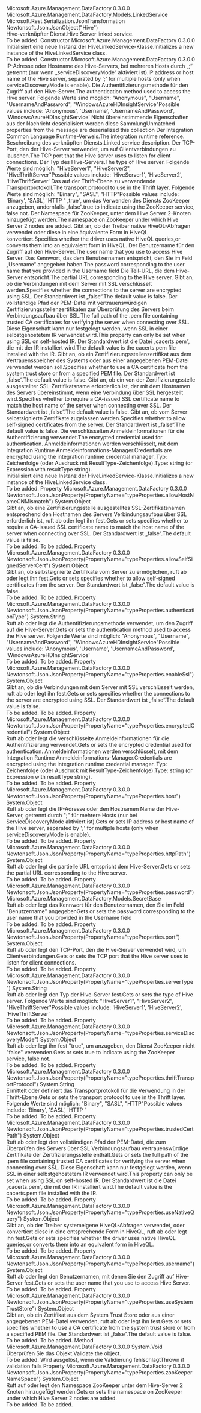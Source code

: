 <Type Name="HiveLinkedService" FullName="Microsoft.Azure.Management.DataFactory.Models.HiveLinkedService">
  <TypeSignature Language="C#" Value="public class HiveLinkedService : Microsoft.Azure.Management.DataFactory.Models.LinkedService" />
  <TypeSignature Language="ILAsm" Value=".class public auto ansi beforefieldinit HiveLinkedService extends Microsoft.Azure.Management.DataFactory.Models.LinkedService" />
  <TypeSignature Language="DocId" Value="T:Microsoft.Azure.Management.DataFactory.Models.HiveLinkedService" />
  <TypeSignature Language="VB.NET" Value="Public Class HiveLinkedService&#xA;Inherits LinkedService" />
  <TypeSignature Language="F#" Value="type HiveLinkedService = class&#xA;    inherit LinkedService" />
  <AssemblyInfo>
    <AssemblyName>Microsoft.Azure.Management.DataFactory</AssemblyName>
    <AssemblyVersion>0.3.0.0</AssemblyVersion>
  </AssemblyInfo>
  <Base>
    <BaseTypeName>Microsoft.Azure.Management.DataFactory.Models.LinkedService</BaseTypeName>
  </Base>
  <Interfaces />
  <Attributes>
    <Attribute>
      <AttributeName>Microsoft.Rest.Serialization.JsonTransformation</AttributeName>
    </Attribute>
    <Attribute>
      <AttributeName>Newtonsoft.Json.JsonObject("Hive")</AttributeName>
    </Attribute>
  </Attributes>
  <Docs>
    <summary>
            <span data-ttu-id="d3433-101">Hive-verknüpfter Dienst.</span><span class="sxs-lookup"><span data-stu-id="d3433-101">Hive Server linked service.</span></span>
            </summary>
    <remarks>To be added.</remarks>
  </Docs>
  <Members>
    <Member MemberName=".ctor">
      <MemberSignature Language="C#" Value="public HiveLinkedService ();" />
      <MemberSignature Language="ILAsm" Value=".method public hidebysig specialname rtspecialname instance void .ctor() cil managed" />
      <MemberSignature Language="DocId" Value="M:Microsoft.Azure.Management.DataFactory.Models.HiveLinkedService.#ctor" />
      <MemberSignature Language="VB.NET" Value="Public Sub New ()" />
      <MemberType>Constructor</MemberType>
      <AssemblyInfo>
        <AssemblyName>Microsoft.Azure.Management.DataFactory</AssemblyName>
        <AssemblyVersion>0.3.0.0</AssemblyVersion>
      </AssemblyInfo>
      <Parameters />
      <Docs>
        <summary>
            <span data-ttu-id="d3433-102">Initialisiert eine neue Instanz der HiveLinkedService-Klasse.</span><span class="sxs-lookup"><span data-stu-id="d3433-102">Initializes a new instance of the HiveLinkedService class.</span></span>
            </summary>
        <remarks>To be added.</remarks>
      </Docs>
    </Member>
    <Member MemberName=".ctor">
      <MemberSignature Language="C#" Value="public HiveLinkedService (object host, string authenticationType, System.Collections.Generic.IDictionary&lt;string,object&gt; additionalProperties = null, Microsoft.Azure.Management.DataFactory.Models.IntegrationRuntimeReference connectVia = null, string description = null, object port = null, string serverType = null, string thriftTransportProtocol = null, object serviceDiscoveryMode = null, object zooKeeperNameSpace = null, object useNativeQuery = null, object username = null, Microsoft.Azure.Management.DataFactory.Models.SecretBase password = null, object httpPath = null, object enableSsl = null, object trustedCertPath = null, object useSystemTrustStore = null, object allowHostNameCNMismatch = null, object allowSelfSignedServerCert = null, object encryptedCredential = null);" />
      <MemberSignature Language="ILAsm" Value=".method public hidebysig specialname rtspecialname instance void .ctor(object host, string authenticationType, class System.Collections.Generic.IDictionary`2&lt;string, object&gt; additionalProperties, class Microsoft.Azure.Management.DataFactory.Models.IntegrationRuntimeReference connectVia, string description, object port, string serverType, string thriftTransportProtocol, object serviceDiscoveryMode, object zooKeeperNameSpace, object useNativeQuery, object username, class Microsoft.Azure.Management.DataFactory.Models.SecretBase password, object httpPath, object enableSsl, object trustedCertPath, object useSystemTrustStore, object allowHostNameCNMismatch, object allowSelfSignedServerCert, object encryptedCredential) cil managed" />
      <MemberSignature Language="DocId" Value="M:Microsoft.Azure.Management.DataFactory.Models.HiveLinkedService.#ctor(System.Object,System.String,System.Collections.Generic.IDictionary{System.String,System.Object},Microsoft.Azure.Management.DataFactory.Models.IntegrationRuntimeReference,System.String,System.Object,System.String,System.String,System.Object,System.Object,System.Object,System.Object,Microsoft.Azure.Management.DataFactory.Models.SecretBase,System.Object,System.Object,System.Object,System.Object,System.Object,System.Object,System.Object)" />
      <MemberSignature Language="VB.NET" Value="Public Sub New (host As Object, authenticationType As String, Optional additionalProperties As IDictionary(Of String, Object) = null, Optional connectVia As IntegrationRuntimeReference = null, Optional description As String = null, Optional port As Object = null, Optional serverType As String = null, Optional thriftTransportProtocol As String = null, Optional serviceDiscoveryMode As Object = null, Optional zooKeeperNameSpace As Object = null, Optional useNativeQuery As Object = null, Optional username As Object = null, Optional password As SecretBase = null, Optional httpPath As Object = null, Optional enableSsl As Object = null, Optional trustedCertPath As Object = null, Optional useSystemTrustStore As Object = null, Optional allowHostNameCNMismatch As Object = null, Optional allowSelfSignedServerCert As Object = null, Optional encryptedCredential As Object = null)" />
      <MemberSignature Language="F#" Value="new Microsoft.Azure.Management.DataFactory.Models.HiveLinkedService : obj * string * System.Collections.Generic.IDictionary&lt;string, obj&gt; * Microsoft.Azure.Management.DataFactory.Models.IntegrationRuntimeReference * string * obj * string * string * obj * obj * obj * obj * Microsoft.Azure.Management.DataFactory.Models.SecretBase * obj * obj * obj * obj * obj * obj * obj -&gt; Microsoft.Azure.Management.DataFactory.Models.HiveLinkedService" Usage="new Microsoft.Azure.Management.DataFactory.Models.HiveLinkedService (host, authenticationType, additionalProperties, connectVia, description, port, serverType, thriftTransportProtocol, serviceDiscoveryMode, zooKeeperNameSpace, useNativeQuery, username, password, httpPath, enableSsl, trustedCertPath, useSystemTrustStore, allowHostNameCNMismatch, allowSelfSignedServerCert, encryptedCredential)" />
      <MemberType>Constructor</MemberType>
      <AssemblyInfo>
        <AssemblyName>Microsoft.Azure.Management.DataFactory</AssemblyName>
        <AssemblyVersion>0.3.0.0</AssemblyVersion>
      </AssemblyInfo>
      <Parameters>
        <Parameter Name="host" Type="System.Object" />
        <Parameter Name="authenticationType" Type="System.String" />
        <Parameter Name="additionalProperties" Type="System.Collections.Generic.IDictionary&lt;System.String,System.Object&gt;" />
        <Parameter Name="connectVia" Type="Microsoft.Azure.Management.DataFactory.Models.IntegrationRuntimeReference" />
        <Parameter Name="description" Type="System.String" />
        <Parameter Name="port" Type="System.Object" />
        <Parameter Name="serverType" Type="System.String" />
        <Parameter Name="thriftTransportProtocol" Type="System.String" />
        <Parameter Name="serviceDiscoveryMode" Type="System.Object" />
        <Parameter Name="zooKeeperNameSpace" Type="System.Object" />
        <Parameter Name="useNativeQuery" Type="System.Object" />
        <Parameter Name="username" Type="System.Object" />
        <Parameter Name="password" Type="Microsoft.Azure.Management.DataFactory.Models.SecretBase" />
        <Parameter Name="httpPath" Type="System.Object" />
        <Parameter Name="enableSsl" Type="System.Object" />
        <Parameter Name="trustedCertPath" Type="System.Object" />
        <Parameter Name="useSystemTrustStore" Type="System.Object" />
        <Parameter Name="allowHostNameCNMismatch" Type="System.Object" />
        <Parameter Name="allowSelfSignedServerCert" Type="System.Object" />
        <Parameter Name="encryptedCredential" Type="System.Object" />
      </Parameters>
      <Docs>
        <param name="host"><span data-ttu-id="d3433-103">IP-Adresse oder Hostname des Hive-Servers, bei mehreren Hosts durch „;“ getrennt (nur wenn „serviceDiscoveryMode“ aktiviert ist).</span><span class="sxs-lookup"><span data-stu-id="d3433-103">IP address or host name of the Hive server, separated by ';' for multiple hosts (only when serviceDiscoveryMode is enable).</span></span></param>
        <param name="authenticationType"><span data-ttu-id="d3433-104">Die Authentifizierungsmethode für den Zugriff auf den Hive-Server.</span><span class="sxs-lookup"><span data-stu-id="d3433-104">The authentication method used to access the Hive server.</span></span> <span data-ttu-id="d3433-105">Folgende Werte sind möglich: "Anonymous", "Username", "UsernameAndPassword", "WindowsAzureHDInsightService"</span><span class="sxs-lookup"><span data-stu-id="d3433-105">Possible values include: 'Anonymous', 'Username', 'UsernameAndPassword', 'WindowsAzureHDInsightService'</span></span></param>
        <param name="additionalProperties"><span data-ttu-id="d3433-106">Nicht übereinstimmende Eigenschaften aus der Nachricht deserialisiert werden diese Sammlung</span><span class="sxs-lookup"><span data-stu-id="d3433-106">Unmatched properties from the message are deserialized this collection</span></span></param>
        <param name="connectVia"><span data-ttu-id="d3433-107">Der Integration Common Language Runtime-Verweis.</span><span class="sxs-lookup"><span data-stu-id="d3433-107">The integration runtime reference.</span></span></param>
        <param name="description"><span data-ttu-id="d3433-108">Beschreibung des verknüpften Diensts.</span><span class="sxs-lookup"><span data-stu-id="d3433-108">Linked service description.</span></span></param>
        <param name="port"><span data-ttu-id="d3433-109">Der TCP-Port, den der Hive-Server verwendet, um auf Clientverbindungen zu lauschen.</span><span class="sxs-lookup"><span data-stu-id="d3433-109">The TCP port that the Hive server uses to listen for client connections.</span></span></param>
        <param name="serverType"><span data-ttu-id="d3433-110">Der Typ des Hive-Servers.</span><span class="sxs-lookup"><span data-stu-id="d3433-110">The type of Hive server.</span></span> <span data-ttu-id="d3433-111">Folgende Werte sind möglich: "HiveServer1", "HiveServer2", "HiveThriftServer"</span><span class="sxs-lookup"><span data-stu-id="d3433-111">Possible values include: 'HiveServer1', 'HiveServer2', 'HiveThriftServer'</span></span></param>
        <param name="thriftTransportProtocol"><span data-ttu-id="d3433-112">Das auf der Thrift-Ebene zu verwendende Transportprotokoll.</span><span class="sxs-lookup"><span data-stu-id="d3433-112">The transport protocol to use in the Thrift layer.</span></span> <span data-ttu-id="d3433-113">Folgende Werte sind möglich: "Binary", "SASL", "HTTP"</span><span class="sxs-lookup"><span data-stu-id="d3433-113">Possible values include: 'Binary', 'SASL', 'HTTP '</span></span></param>
        <param name="serviceDiscoveryMode"><span data-ttu-id="d3433-114">„true“, um das Verwenden des Diensts ZooKeeper anzugeben, andernfalls „false“.</span><span class="sxs-lookup"><span data-stu-id="d3433-114">true to indicate using the ZooKeeper service, false not.</span></span></param>
        <param name="zooKeeperNameSpace"><span data-ttu-id="d3433-115">Der Namespace für ZooKeeper, unter dem Hive Server 2-Knoten hinzugefügt werden.</span><span class="sxs-lookup"><span data-stu-id="d3433-115">The namespace on ZooKeeper under which Hive Server 2 nodes are added.</span></span></param>
        <param name="useNativeQuery"><span data-ttu-id="d3433-116">Gibt an, ob der Treiber native HiveQL-Abfragen verwendet oder diese in eine äquivalente Form in HiveQL konvertiert.</span><span class="sxs-lookup"><span data-stu-id="d3433-116">Specifies whether the driver uses native HiveQL queries,or converts them into an equivalent form in HiveQL.</span></span></param>
        <param name="username"><span data-ttu-id="d3433-117">Der Benutzername für den Zugriff auf den Hive-Server.</span><span class="sxs-lookup"><span data-stu-id="d3433-117">The user name that you use to access Hive Server.</span></span></param>
        <param name="password"><span data-ttu-id="d3433-118">Das Kennwort, das dem Benutzernamen entspricht, den Sie im Feld „Username“ angegeben haben.</span><span class="sxs-lookup"><span data-stu-id="d3433-118">The password corresponding to the user name that you provided in the Username field</span></span></param>
        <param name="httpPath"><span data-ttu-id="d3433-119">Die Teil-URL, die dem Hive-Server entspricht.</span><span class="sxs-lookup"><span data-stu-id="d3433-119">The partial URL corresponding to the Hive server.</span></span></param>
        <param name="enableSsl"><span data-ttu-id="d3433-120">Gibt an, ob die Verbindungen mit dem Server mit SSL verschlüsselt werden.</span><span class="sxs-lookup"><span data-stu-id="d3433-120">Specifies whether the connections to the server are encrypted using SSL.</span></span> <span data-ttu-id="d3433-121">Der Standardwert ist „false“.</span><span class="sxs-lookup"><span data-stu-id="d3433-121">The default value is false.</span></span></param>
        <param name="trustedCertPath"><span data-ttu-id="d3433-122">Der vollständige Pfad der PEM-Datei mit vertrauenswürdigen Zertifizierungsstellenzertifikaten zur Überprüfung des Servers beim Verbindungsaufbau über SSL.</span><span class="sxs-lookup"><span data-stu-id="d3433-122">The full path of the .pem file containing trusted CA certificates for verifying the server when connecting over SSL.</span></span> <span data-ttu-id="d3433-123">Diese Eigenschaft kann nur festgelegt werden, wenn SSL in einer selbstgehostetem IR verwendet wird.</span><span class="sxs-lookup"><span data-stu-id="d3433-123">This property can only be set when using SSL on self-hosted IR.</span></span> <span data-ttu-id="d3433-124">Der Standardwert ist die Datei „cacerts.pem“, die mit der IR installiert wird.</span><span class="sxs-lookup"><span data-stu-id="d3433-124">The default value is the cacerts.pem file installed with the IR.</span></span></param>
        <param name="useSystemTrustStore"><span data-ttu-id="d3433-125">Gibt an, ob ein Zertifizierungsstellenzertifikat aus dem Vertrauensspeicher des Systems oder aus einer angegebenen PEM-Datei verwendet werden soll.</span><span class="sxs-lookup"><span data-stu-id="d3433-125">Specifies whether to use a CA certificate from the system trust store or from a specified PEM file.</span></span> <span data-ttu-id="d3433-126">Der Standardwert ist „false“.</span><span class="sxs-lookup"><span data-stu-id="d3433-126">The default value is false.</span></span></param>
        <param name="allowHostNameCNMismatch"><span data-ttu-id="d3433-127">Gibt an, ob ein von der Zertifizierungsstelle ausgestellter SSL-Zertifikatsname erforderlich ist, der mit dem Hostnamen des Servers übereinstimmt, wenn eine Verbindung über SSL hergestellt wird.</span><span class="sxs-lookup"><span data-stu-id="d3433-127">Specifies whether to require a CA-issued SSL certificate name to match the host name of the server when connecting over SSL.</span></span> <span data-ttu-id="d3433-128">Der Standardwert ist „false“.</span><span class="sxs-lookup"><span data-stu-id="d3433-128">The default value is false.</span></span></param>
        <param name="allowSelfSignedServerCert"><span data-ttu-id="d3433-129">Gibt an, ob vom Server selbstsignierte Zertifikate zugelassen werden.</span><span class="sxs-lookup"><span data-stu-id="d3433-129">Specifies whether to allow self-signed certificates from the server.</span></span> <span data-ttu-id="d3433-130">Der Standardwert ist „false“.</span><span class="sxs-lookup"><span data-stu-id="d3433-130">The default value is false.</span></span></param>
        <param name="encryptedCredential"><span data-ttu-id="d3433-131">Die verschlüsselten Anmeldeinformationen für die Authentifizierung verwendet.</span><span class="sxs-lookup"><span data-stu-id="d3433-131">The encrypted credential used for authentication.</span></span> <span data-ttu-id="d3433-132">Anmeldeinformationen werden verschlüsselt, mit dem Integration Runtime Anmeldeinformations-Manager.</span><span class="sxs-lookup"><span data-stu-id="d3433-132">Credentials are encrypted using the integration runtime credential manager.</span></span> <span data-ttu-id="d3433-133">Typ: Zeichenfolge (oder Ausdruck mit ResultType-Zeichenfolge).</span><span class="sxs-lookup"><span data-stu-id="d3433-133">Type: string (or Expression with resultType string).</span></span></param>
        <summary>
            <span data-ttu-id="d3433-134">Initialisiert eine neue Instanz der HiveLinkedService-Klasse.</span><span class="sxs-lookup"><span data-stu-id="d3433-134">Initializes a new instance of the HiveLinkedService class.</span></span>
            </summary>
        <remarks>To be added.</remarks>
      </Docs>
    </Member>
    <Member MemberName="AllowHostNameCNMismatch">
      <MemberSignature Language="C#" Value="public object AllowHostNameCNMismatch { get; set; }" />
      <MemberSignature Language="ILAsm" Value=".property instance object AllowHostNameCNMismatch" />
      <MemberSignature Language="DocId" Value="P:Microsoft.Azure.Management.DataFactory.Models.HiveLinkedService.AllowHostNameCNMismatch" />
      <MemberSignature Language="VB.NET" Value="Public Property AllowHostNameCNMismatch As Object" />
      <MemberSignature Language="F#" Value="member this.AllowHostNameCNMismatch : obj with get, set" Usage="Microsoft.Azure.Management.DataFactory.Models.HiveLinkedService.AllowHostNameCNMismatch" />
      <MemberType>Property</MemberType>
      <AssemblyInfo>
        <AssemblyName>Microsoft.Azure.Management.DataFactory</AssemblyName>
        <AssemblyVersion>0.3.0.0</AssemblyVersion>
      </AssemblyInfo>
      <Attributes>
        <Attribute>
          <AttributeName>Newtonsoft.Json.JsonProperty(PropertyName="typeProperties.allowHostNameCNMismatch")</AttributeName>
        </Attribute>
      </Attributes>
      <ReturnValue>
        <ReturnType>System.Object</ReturnType>
      </ReturnValue>
      <Docs>
        <summary>
            <span data-ttu-id="d3433-135">Gibt an, ob eine Zertifizierungsstelle ausgestelltes SSL-Zertifikatsnamen entsprechend den Hostnamen des Servers Verbindungsaufbau über SSL erforderlich ist, ruft ab oder legt ihn fest.</span><span class="sxs-lookup"><span data-stu-id="d3433-135">Gets or sets specifies whether to require a CA-issued SSL certificate name to match the host name of the server when connecting over SSL.</span></span> <span data-ttu-id="d3433-136">Der Standardwert ist „false“.</span><span class="sxs-lookup"><span data-stu-id="d3433-136">The default value is false.</span></span>
            </summary>
        <value>To be added.</value>
        <remarks>To be added.</remarks>
      </Docs>
    </Member>
    <Member MemberName="AllowSelfSignedServerCert">
      <MemberSignature Language="C#" Value="public object AllowSelfSignedServerCert { get; set; }" />
      <MemberSignature Language="ILAsm" Value=".property instance object AllowSelfSignedServerCert" />
      <MemberSignature Language="DocId" Value="P:Microsoft.Azure.Management.DataFactory.Models.HiveLinkedService.AllowSelfSignedServerCert" />
      <MemberSignature Language="VB.NET" Value="Public Property AllowSelfSignedServerCert As Object" />
      <MemberSignature Language="F#" Value="member this.AllowSelfSignedServerCert : obj with get, set" Usage="Microsoft.Azure.Management.DataFactory.Models.HiveLinkedService.AllowSelfSignedServerCert" />
      <MemberType>Property</MemberType>
      <AssemblyInfo>
        <AssemblyName>Microsoft.Azure.Management.DataFactory</AssemblyName>
        <AssemblyVersion>0.3.0.0</AssemblyVersion>
      </AssemblyInfo>
      <Attributes>
        <Attribute>
          <AttributeName>Newtonsoft.Json.JsonProperty(PropertyName="typeProperties.allowSelfSignedServerCert")</AttributeName>
        </Attribute>
      </Attributes>
      <ReturnValue>
        <ReturnType>System.Object</ReturnType>
      </ReturnValue>
      <Docs>
        <summary>
            <span data-ttu-id="d3433-137">Gibt an, ob selbstsignierte Zertifikate vom Server zu ermöglichen, ruft ab oder legt ihn fest.</span><span class="sxs-lookup"><span data-stu-id="d3433-137">Gets or sets specifies whether to allow self-signed certificates from the server.</span></span> <span data-ttu-id="d3433-138">Der Standardwert ist „false“.</span><span class="sxs-lookup"><span data-stu-id="d3433-138">The default value is false.</span></span>
            </summary>
        <value>To be added.</value>
        <remarks>To be added.</remarks>
      </Docs>
    </Member>
    <Member MemberName="AuthenticationType">
      <MemberSignature Language="C#" Value="public string AuthenticationType { get; set; }" />
      <MemberSignature Language="ILAsm" Value=".property instance string AuthenticationType" />
      <MemberSignature Language="DocId" Value="P:Microsoft.Azure.Management.DataFactory.Models.HiveLinkedService.AuthenticationType" />
      <MemberSignature Language="VB.NET" Value="Public Property AuthenticationType As String" />
      <MemberSignature Language="F#" Value="member this.AuthenticationType : string with get, set" Usage="Microsoft.Azure.Management.DataFactory.Models.HiveLinkedService.AuthenticationType" />
      <MemberType>Property</MemberType>
      <AssemblyInfo>
        <AssemblyName>Microsoft.Azure.Management.DataFactory</AssemblyName>
        <AssemblyVersion>0.3.0.0</AssemblyVersion>
      </AssemblyInfo>
      <Attributes>
        <Attribute>
          <AttributeName>Newtonsoft.Json.JsonProperty(PropertyName="typeProperties.authenticationType")</AttributeName>
        </Attribute>
      </Attributes>
      <ReturnValue>
        <ReturnType>System.String</ReturnType>
      </ReturnValue>
      <Docs>
        <summary>
            <span data-ttu-id="d3433-139">Ruft ab oder legt die Authentifizierungsmethode verwendet, um den Zugriff auf die Hive-Server.</span><span class="sxs-lookup"><span data-stu-id="d3433-139">Gets or sets the authentication method used to access the Hive server.</span></span> <span data-ttu-id="d3433-140">Folgende Werte sind möglich: "Anonymous", "Username", "UsernameAndPassword", "WindowsAzureHDInsightService"</span><span class="sxs-lookup"><span data-stu-id="d3433-140">Possible values include: 'Anonymous', 'Username', 'UsernameAndPassword', 'WindowsAzureHDInsightService'</span></span>
            </summary>
        <value>To be added.</value>
        <remarks>To be added.</remarks>
      </Docs>
    </Member>
    <Member MemberName="EnableSsl">
      <MemberSignature Language="C#" Value="public object EnableSsl { get; set; }" />
      <MemberSignature Language="ILAsm" Value=".property instance object EnableSsl" />
      <MemberSignature Language="DocId" Value="P:Microsoft.Azure.Management.DataFactory.Models.HiveLinkedService.EnableSsl" />
      <MemberSignature Language="VB.NET" Value="Public Property EnableSsl As Object" />
      <MemberSignature Language="F#" Value="member this.EnableSsl : obj with get, set" Usage="Microsoft.Azure.Management.DataFactory.Models.HiveLinkedService.EnableSsl" />
      <MemberType>Property</MemberType>
      <AssemblyInfo>
        <AssemblyName>Microsoft.Azure.Management.DataFactory</AssemblyName>
        <AssemblyVersion>0.3.0.0</AssemblyVersion>
      </AssemblyInfo>
      <Attributes>
        <Attribute>
          <AttributeName>Newtonsoft.Json.JsonProperty(PropertyName="typeProperties.enableSsl")</AttributeName>
        </Attribute>
      </Attributes>
      <ReturnValue>
        <ReturnType>System.Object</ReturnType>
      </ReturnValue>
      <Docs>
        <summary>
            <span data-ttu-id="d3433-141">Gibt an, ob die Verbindungen mit dem Server mit SSL verschlüsselt werden, ruft ab oder legt ihn fest.</span><span class="sxs-lookup"><span data-stu-id="d3433-141">Gets or sets specifies whether the connections to the server are encrypted using SSL.</span></span> <span data-ttu-id="d3433-142">Der Standardwert ist „false“.</span><span class="sxs-lookup"><span data-stu-id="d3433-142">The default value is false.</span></span>
            </summary>
        <value>To be added.</value>
        <remarks>To be added.</remarks>
      </Docs>
    </Member>
    <Member MemberName="EncryptedCredential">
      <MemberSignature Language="C#" Value="public object EncryptedCredential { get; set; }" />
      <MemberSignature Language="ILAsm" Value=".property instance object EncryptedCredential" />
      <MemberSignature Language="DocId" Value="P:Microsoft.Azure.Management.DataFactory.Models.HiveLinkedService.EncryptedCredential" />
      <MemberSignature Language="VB.NET" Value="Public Property EncryptedCredential As Object" />
      <MemberSignature Language="F#" Value="member this.EncryptedCredential : obj with get, set" Usage="Microsoft.Azure.Management.DataFactory.Models.HiveLinkedService.EncryptedCredential" />
      <MemberType>Property</MemberType>
      <AssemblyInfo>
        <AssemblyName>Microsoft.Azure.Management.DataFactory</AssemblyName>
        <AssemblyVersion>0.3.0.0</AssemblyVersion>
      </AssemblyInfo>
      <Attributes>
        <Attribute>
          <AttributeName>Newtonsoft.Json.JsonProperty(PropertyName="typeProperties.encryptedCredential")</AttributeName>
        </Attribute>
      </Attributes>
      <ReturnValue>
        <ReturnType>System.Object</ReturnType>
      </ReturnValue>
      <Docs>
        <summary>
            <span data-ttu-id="d3433-143">Ruft ab oder legt die verschlüsselte Anmeldeinformationen für die Authentifizierung verwendet.</span><span class="sxs-lookup"><span data-stu-id="d3433-143">Gets or sets the encrypted credential used for authentication.</span></span>
            <span data-ttu-id="d3433-144">Anmeldeinformationen werden verschlüsselt, mit dem Integration Runtime Anmeldeinformations-Manager.</span><span class="sxs-lookup"><span data-stu-id="d3433-144">Credentials are encrypted using the integration runtime credential manager.</span></span> <span data-ttu-id="d3433-145">Typ: Zeichenfolge (oder Ausdruck mit ResultType-Zeichenfolge).</span><span class="sxs-lookup"><span data-stu-id="d3433-145">Type: string (or Expression with resultType string).</span></span>
            </summary>
        <value>To be added.</value>
        <remarks>To be added.</remarks>
      </Docs>
    </Member>
    <Member MemberName="Host">
      <MemberSignature Language="C#" Value="public object Host { get; set; }" />
      <MemberSignature Language="ILAsm" Value=".property instance object Host" />
      <MemberSignature Language="DocId" Value="P:Microsoft.Azure.Management.DataFactory.Models.HiveLinkedService.Host" />
      <MemberSignature Language="VB.NET" Value="Public Property Host As Object" />
      <MemberSignature Language="F#" Value="member this.Host : obj with get, set" Usage="Microsoft.Azure.Management.DataFactory.Models.HiveLinkedService.Host" />
      <MemberType>Property</MemberType>
      <AssemblyInfo>
        <AssemblyName>Microsoft.Azure.Management.DataFactory</AssemblyName>
        <AssemblyVersion>0.3.0.0</AssemblyVersion>
      </AssemblyInfo>
      <Attributes>
        <Attribute>
          <AttributeName>Newtonsoft.Json.JsonProperty(PropertyName="typeProperties.host")</AttributeName>
        </Attribute>
      </Attributes>
      <ReturnValue>
        <ReturnType>System.Object</ReturnType>
      </ReturnValue>
      <Docs>
        <summary>
            <span data-ttu-id="d3433-146">Ruft ab oder legt die IP-Adresse oder den Hostnamen Name der Hive-Server, getrennt durch ";" für mehrere Hosts (nur bei ServiceDiscoveryMode aktiviert ist).</span><span class="sxs-lookup"><span data-stu-id="d3433-146">Gets or sets IP address or host name of the Hive server, separated by ';' for multiple hosts (only when serviceDiscoveryMode is enable).</span></span>
            </summary>
        <value>To be added.</value>
        <remarks>To be added.</remarks>
      </Docs>
    </Member>
    <Member MemberName="HttpPath">
      <MemberSignature Language="C#" Value="public object HttpPath { get; set; }" />
      <MemberSignature Language="ILAsm" Value=".property instance object HttpPath" />
      <MemberSignature Language="DocId" Value="P:Microsoft.Azure.Management.DataFactory.Models.HiveLinkedService.HttpPath" />
      <MemberSignature Language="VB.NET" Value="Public Property HttpPath As Object" />
      <MemberSignature Language="F#" Value="member this.HttpPath : obj with get, set" Usage="Microsoft.Azure.Management.DataFactory.Models.HiveLinkedService.HttpPath" />
      <MemberType>Property</MemberType>
      <AssemblyInfo>
        <AssemblyName>Microsoft.Azure.Management.DataFactory</AssemblyName>
        <AssemblyVersion>0.3.0.0</AssemblyVersion>
      </AssemblyInfo>
      <Attributes>
        <Attribute>
          <AttributeName>Newtonsoft.Json.JsonProperty(PropertyName="typeProperties.httpPath")</AttributeName>
        </Attribute>
      </Attributes>
      <ReturnValue>
        <ReturnType>System.Object</ReturnType>
      </ReturnValue>
      <Docs>
        <summary>
            <span data-ttu-id="d3433-147">Ruft ab oder legt die partielle URL entspricht dem Hive-Server.</span><span class="sxs-lookup"><span data-stu-id="d3433-147">Gets or sets the partial URL corresponding to the Hive server.</span></span>
            </summary>
        <value>To be added.</value>
        <remarks>To be added.</remarks>
      </Docs>
    </Member>
    <Member MemberName="Password">
      <MemberSignature Language="C#" Value="public Microsoft.Azure.Management.DataFactory.Models.SecretBase Password { get; set; }" />
      <MemberSignature Language="ILAsm" Value=".property instance class Microsoft.Azure.Management.DataFactory.Models.SecretBase Password" />
      <MemberSignature Language="DocId" Value="P:Microsoft.Azure.Management.DataFactory.Models.HiveLinkedService.Password" />
      <MemberSignature Language="VB.NET" Value="Public Property Password As SecretBase" />
      <MemberSignature Language="F#" Value="member this.Password : Microsoft.Azure.Management.DataFactory.Models.SecretBase with get, set" Usage="Microsoft.Azure.Management.DataFactory.Models.HiveLinkedService.Password" />
      <MemberType>Property</MemberType>
      <AssemblyInfo>
        <AssemblyName>Microsoft.Azure.Management.DataFactory</AssemblyName>
        <AssemblyVersion>0.3.0.0</AssemblyVersion>
      </AssemblyInfo>
      <Attributes>
        <Attribute>
          <AttributeName>Newtonsoft.Json.JsonProperty(PropertyName="typeProperties.password")</AttributeName>
        </Attribute>
      </Attributes>
      <ReturnValue>
        <ReturnType>Microsoft.Azure.Management.DataFactory.Models.SecretBase</ReturnType>
      </ReturnValue>
      <Docs>
        <summary>
            <span data-ttu-id="d3433-148">Ruft ab oder legt das Kennwort für den Benutzernamen, den Sie im Feld "Benutzername" angegeben</span><span class="sxs-lookup"><span data-stu-id="d3433-148">Gets or sets the password corresponding to the user name that you provided in the Username field</span></span>
            </summary>
        <value>To be added.</value>
        <remarks>To be added.</remarks>
      </Docs>
    </Member>
    <Member MemberName="Port">
      <MemberSignature Language="C#" Value="public object Port { get; set; }" />
      <MemberSignature Language="ILAsm" Value=".property instance object Port" />
      <MemberSignature Language="DocId" Value="P:Microsoft.Azure.Management.DataFactory.Models.HiveLinkedService.Port" />
      <MemberSignature Language="VB.NET" Value="Public Property Port As Object" />
      <MemberSignature Language="F#" Value="member this.Port : obj with get, set" Usage="Microsoft.Azure.Management.DataFactory.Models.HiveLinkedService.Port" />
      <MemberType>Property</MemberType>
      <AssemblyInfo>
        <AssemblyName>Microsoft.Azure.Management.DataFactory</AssemblyName>
        <AssemblyVersion>0.3.0.0</AssemblyVersion>
      </AssemblyInfo>
      <Attributes>
        <Attribute>
          <AttributeName>Newtonsoft.Json.JsonProperty(PropertyName="typeProperties.port")</AttributeName>
        </Attribute>
      </Attributes>
      <ReturnValue>
        <ReturnType>System.Object</ReturnType>
      </ReturnValue>
      <Docs>
        <summary>
            <span data-ttu-id="d3433-149">Ruft ab oder legt den TCP-Port, den die Hive-Server verwendet wird, um Clientverbindungen.</span><span class="sxs-lookup"><span data-stu-id="d3433-149">Gets or sets the TCP port that the Hive server uses to listen for client connections.</span></span>
            </summary>
        <value>To be added.</value>
        <remarks>To be added.</remarks>
      </Docs>
    </Member>
    <Member MemberName="ServerType">
      <MemberSignature Language="C#" Value="public string ServerType { get; set; }" />
      <MemberSignature Language="ILAsm" Value=".property instance string ServerType" />
      <MemberSignature Language="DocId" Value="P:Microsoft.Azure.Management.DataFactory.Models.HiveLinkedService.ServerType" />
      <MemberSignature Language="VB.NET" Value="Public Property ServerType As String" />
      <MemberSignature Language="F#" Value="member this.ServerType : string with get, set" Usage="Microsoft.Azure.Management.DataFactory.Models.HiveLinkedService.ServerType" />
      <MemberType>Property</MemberType>
      <AssemblyInfo>
        <AssemblyName>Microsoft.Azure.Management.DataFactory</AssemblyName>
        <AssemblyVersion>0.3.0.0</AssemblyVersion>
      </AssemblyInfo>
      <Attributes>
        <Attribute>
          <AttributeName>Newtonsoft.Json.JsonProperty(PropertyName="typeProperties.serverType")</AttributeName>
        </Attribute>
      </Attributes>
      <ReturnValue>
        <ReturnType>System.String</ReturnType>
      </ReturnValue>
      <Docs>
        <summary>
            <span data-ttu-id="d3433-150">Ruft ab oder legt den Typ der Hive-Server fest.</span><span class="sxs-lookup"><span data-stu-id="d3433-150">Gets or sets the type of Hive server.</span></span> <span data-ttu-id="d3433-151">Folgende Werte sind möglich: "HiveServer1", "HiveServer2", "HiveThriftServer"</span><span class="sxs-lookup"><span data-stu-id="d3433-151">Possible values include: 'HiveServer1', 'HiveServer2', 'HiveThriftServer'</span></span>
            </summary>
        <value>To be added.</value>
        <remarks>To be added.</remarks>
      </Docs>
    </Member>
    <Member MemberName="ServiceDiscoveryMode">
      <MemberSignature Language="C#" Value="public object ServiceDiscoveryMode { get; set; }" />
      <MemberSignature Language="ILAsm" Value=".property instance object ServiceDiscoveryMode" />
      <MemberSignature Language="DocId" Value="P:Microsoft.Azure.Management.DataFactory.Models.HiveLinkedService.ServiceDiscoveryMode" />
      <MemberSignature Language="VB.NET" Value="Public Property ServiceDiscoveryMode As Object" />
      <MemberSignature Language="F#" Value="member this.ServiceDiscoveryMode : obj with get, set" Usage="Microsoft.Azure.Management.DataFactory.Models.HiveLinkedService.ServiceDiscoveryMode" />
      <MemberType>Property</MemberType>
      <AssemblyInfo>
        <AssemblyName>Microsoft.Azure.Management.DataFactory</AssemblyName>
        <AssemblyVersion>0.3.0.0</AssemblyVersion>
      </AssemblyInfo>
      <Attributes>
        <Attribute>
          <AttributeName>Newtonsoft.Json.JsonProperty(PropertyName="typeProperties.serviceDiscoveryMode")</AttributeName>
        </Attribute>
      </Attributes>
      <ReturnValue>
        <ReturnType>System.Object</ReturnType>
      </ReturnValue>
      <Docs>
        <summary>
            <span data-ttu-id="d3433-152">Ruft ab oder legt ihn fest "true", um anzugeben, den Dienst ZooKeeper nicht "false" verwenden.</span><span class="sxs-lookup"><span data-stu-id="d3433-152">Gets or sets true to indicate using the ZooKeeper service, false not.</span></span>
            </summary>
        <value>To be added.</value>
        <remarks>To be added.</remarks>
      </Docs>
    </Member>
    <Member MemberName="ThriftTransportProtocol">
      <MemberSignature Language="C#" Value="public string ThriftTransportProtocol { get; set; }" />
      <MemberSignature Language="ILAsm" Value=".property instance string ThriftTransportProtocol" />
      <MemberSignature Language="DocId" Value="P:Microsoft.Azure.Management.DataFactory.Models.HiveLinkedService.ThriftTransportProtocol" />
      <MemberSignature Language="VB.NET" Value="Public Property ThriftTransportProtocol As String" />
      <MemberSignature Language="F#" Value="member this.ThriftTransportProtocol : string with get, set" Usage="Microsoft.Azure.Management.DataFactory.Models.HiveLinkedService.ThriftTransportProtocol" />
      <MemberType>Property</MemberType>
      <AssemblyInfo>
        <AssemblyName>Microsoft.Azure.Management.DataFactory</AssemblyName>
        <AssemblyVersion>0.3.0.0</AssemblyVersion>
      </AssemblyInfo>
      <Attributes>
        <Attribute>
          <AttributeName>Newtonsoft.Json.JsonProperty(PropertyName="typeProperties.thriftTransportProtocol")</AttributeName>
        </Attribute>
      </Attributes>
      <ReturnValue>
        <ReturnType>System.String</ReturnType>
      </ReturnValue>
      <Docs>
        <summary>
            <span data-ttu-id="d3433-153">Ermittelt oder definiert das Transportprotokoll für die Verwendung in der Thrift-Ebene.</span><span class="sxs-lookup"><span data-stu-id="d3433-153">Gets or sets the transport protocol to use in the Thrift layer.</span></span>
            <span data-ttu-id="d3433-154">Folgende Werte sind möglich: "Binary", "SASL", "HTTP"</span><span class="sxs-lookup"><span data-stu-id="d3433-154">Possible values include: 'Binary', 'SASL', 'HTTP '</span></span>
            </summary>
        <value>To be added.</value>
        <remarks>To be added.</remarks>
      </Docs>
    </Member>
    <Member MemberName="TrustedCertPath">
      <MemberSignature Language="C#" Value="public object TrustedCertPath { get; set; }" />
      <MemberSignature Language="ILAsm" Value=".property instance object TrustedCertPath" />
      <MemberSignature Language="DocId" Value="P:Microsoft.Azure.Management.DataFactory.Models.HiveLinkedService.TrustedCertPath" />
      <MemberSignature Language="VB.NET" Value="Public Property TrustedCertPath As Object" />
      <MemberSignature Language="F#" Value="member this.TrustedCertPath : obj with get, set" Usage="Microsoft.Azure.Management.DataFactory.Models.HiveLinkedService.TrustedCertPath" />
      <MemberType>Property</MemberType>
      <AssemblyInfo>
        <AssemblyName>Microsoft.Azure.Management.DataFactory</AssemblyName>
        <AssemblyVersion>0.3.0.0</AssemblyVersion>
      </AssemblyInfo>
      <Attributes>
        <Attribute>
          <AttributeName>Newtonsoft.Json.JsonProperty(PropertyName="typeProperties.trustedCertPath")</AttributeName>
        </Attribute>
      </Attributes>
      <ReturnValue>
        <ReturnType>System.Object</ReturnType>
      </ReturnValue>
      <Docs>
        <summary>
            <span data-ttu-id="d3433-155">Ruft ab oder legt den vollständigen Pfad der PEM-Datei, die zum Überprüfen des Servers über SSL Verbindungsaufbau vertrauenswürdige Zertifikate der Zertifizierungsstelle enthält.</span><span class="sxs-lookup"><span data-stu-id="d3433-155">Gets or sets the full path of the .pem file containing trusted CA certificates for verifying the server when connecting over SSL.</span></span>
            <span data-ttu-id="d3433-156">Diese Eigenschaft kann nur festgelegt werden, wenn SSL in einer selbstgehostetem IR verwendet wird.</span><span class="sxs-lookup"><span data-stu-id="d3433-156">This property can only be set when using SSL on self-hosted IR.</span></span> <span data-ttu-id="d3433-157">Der Standardwert ist die Datei „cacerts.pem“, die mit der IR installiert wird.</span><span class="sxs-lookup"><span data-stu-id="d3433-157">The default value is the cacerts.pem file installed with the IR.</span></span>
            </summary>
        <value>To be added.</value>
        <remarks>To be added.</remarks>
      </Docs>
    </Member>
    <Member MemberName="UseNativeQuery">
      <MemberSignature Language="C#" Value="public object UseNativeQuery { get; set; }" />
      <MemberSignature Language="ILAsm" Value=".property instance object UseNativeQuery" />
      <MemberSignature Language="DocId" Value="P:Microsoft.Azure.Management.DataFactory.Models.HiveLinkedService.UseNativeQuery" />
      <MemberSignature Language="VB.NET" Value="Public Property UseNativeQuery As Object" />
      <MemberSignature Language="F#" Value="member this.UseNativeQuery : obj with get, set" Usage="Microsoft.Azure.Management.DataFactory.Models.HiveLinkedService.UseNativeQuery" />
      <MemberType>Property</MemberType>
      <AssemblyInfo>
        <AssemblyName>Microsoft.Azure.Management.DataFactory</AssemblyName>
        <AssemblyVersion>0.3.0.0</AssemblyVersion>
      </AssemblyInfo>
      <Attributes>
        <Attribute>
          <AttributeName>Newtonsoft.Json.JsonProperty(PropertyName="typeProperties.useNativeQuery")</AttributeName>
        </Attribute>
      </Attributes>
      <ReturnValue>
        <ReturnType>System.Object</ReturnType>
      </ReturnValue>
      <Docs>
        <summary>
            <span data-ttu-id="d3433-158">Gibt an, ob der Treiber systemeigene HiveQL-Abfragen verwendet, oder konvertiert diese in eine entsprechende Form in HiveQL, ruft ab oder legt ihn fest.</span><span class="sxs-lookup"><span data-stu-id="d3433-158">Gets or sets specifies whether the driver uses native HiveQL queries,or converts them into an equivalent form in HiveQL.</span></span>
            </summary>
        <value>To be added.</value>
        <remarks>To be added.</remarks>
      </Docs>
    </Member>
    <Member MemberName="Username">
      <MemberSignature Language="C#" Value="public object Username { get; set; }" />
      <MemberSignature Language="ILAsm" Value=".property instance object Username" />
      <MemberSignature Language="DocId" Value="P:Microsoft.Azure.Management.DataFactory.Models.HiveLinkedService.Username" />
      <MemberSignature Language="VB.NET" Value="Public Property Username As Object" />
      <MemberSignature Language="F#" Value="member this.Username : obj with get, set" Usage="Microsoft.Azure.Management.DataFactory.Models.HiveLinkedService.Username" />
      <MemberType>Property</MemberType>
      <AssemblyInfo>
        <AssemblyName>Microsoft.Azure.Management.DataFactory</AssemblyName>
        <AssemblyVersion>0.3.0.0</AssemblyVersion>
      </AssemblyInfo>
      <Attributes>
        <Attribute>
          <AttributeName>Newtonsoft.Json.JsonProperty(PropertyName="typeProperties.username")</AttributeName>
        </Attribute>
      </Attributes>
      <ReturnValue>
        <ReturnType>System.Object</ReturnType>
      </ReturnValue>
      <Docs>
        <summary>
            <span data-ttu-id="d3433-159">Ruft ab oder legt den Benutzernamen, mit denen Sie den Zugriff auf Hive-Server fest.</span><span class="sxs-lookup"><span data-stu-id="d3433-159">Gets or sets the user name that you use to access Hive Server.</span></span>
            </summary>
        <value>To be added.</value>
        <remarks>To be added.</remarks>
      </Docs>
    </Member>
    <Member MemberName="UseSystemTrustStore">
      <MemberSignature Language="C#" Value="public object UseSystemTrustStore { get; set; }" />
      <MemberSignature Language="ILAsm" Value=".property instance object UseSystemTrustStore" />
      <MemberSignature Language="DocId" Value="P:Microsoft.Azure.Management.DataFactory.Models.HiveLinkedService.UseSystemTrustStore" />
      <MemberSignature Language="VB.NET" Value="Public Property UseSystemTrustStore As Object" />
      <MemberSignature Language="F#" Value="member this.UseSystemTrustStore : obj with get, set" Usage="Microsoft.Azure.Management.DataFactory.Models.HiveLinkedService.UseSystemTrustStore" />
      <MemberType>Property</MemberType>
      <AssemblyInfo>
        <AssemblyName>Microsoft.Azure.Management.DataFactory</AssemblyName>
        <AssemblyVersion>0.3.0.0</AssemblyVersion>
      </AssemblyInfo>
      <Attributes>
        <Attribute>
          <AttributeName>Newtonsoft.Json.JsonProperty(PropertyName="typeProperties.useSystemTrustStore")</AttributeName>
        </Attribute>
      </Attributes>
      <ReturnValue>
        <ReturnType>System.Object</ReturnType>
      </ReturnValue>
      <Docs>
        <summary>
            <span data-ttu-id="d3433-160">Gibt an, ob ein Zertifikat aus dem System Trust Store oder aus einer angegebenen PEM-Datei verwenden, ruft ab oder legt ihn fest.</span><span class="sxs-lookup"><span data-stu-id="d3433-160">Gets or sets specifies whether to use a CA certificate from the system trust store or from a specified PEM file.</span></span> <span data-ttu-id="d3433-161">Der Standardwert ist „false“.</span><span class="sxs-lookup"><span data-stu-id="d3433-161">The default value is false.</span></span>
            </summary>
        <value>To be added.</value>
        <remarks>To be added.</remarks>
      </Docs>
    </Member>
    <Member MemberName="Validate">
      <MemberSignature Language="C#" Value="public override void Validate ();" />
      <MemberSignature Language="ILAsm" Value=".method public hidebysig virtual instance void Validate() cil managed" />
      <MemberSignature Language="DocId" Value="M:Microsoft.Azure.Management.DataFactory.Models.HiveLinkedService.Validate" />
      <MemberSignature Language="VB.NET" Value="Public Overrides Sub Validate ()" />
      <MemberSignature Language="F#" Value="override this.Validate : unit -&gt; unit" Usage="hiveLinkedService.Validate " />
      <MemberType>Method</MemberType>
      <AssemblyInfo>
        <AssemblyName>Microsoft.Azure.Management.DataFactory</AssemblyName>
        <AssemblyVersion>0.3.0.0</AssemblyVersion>
      </AssemblyInfo>
      <ReturnValue>
        <ReturnType>System.Void</ReturnType>
      </ReturnValue>
      <Parameters />
      <Docs>
        <summary>
            <span data-ttu-id="d3433-162">Überprüfen Sie das Objekt.</span><span class="sxs-lookup"><span data-stu-id="d3433-162">Validate the object.</span></span>
            </summary>
        <remarks>To be added.</remarks>
        <exception cref="T:Microsoft.Rest.ValidationException">
            <span data-ttu-id="d3433-163">Wird ausgelöst, wenn die Validierung fehlschlägt</span><span class="sxs-lookup"><span data-stu-id="d3433-163">Thrown if validation fails</span></span>
            </exception>
      </Docs>
    </Member>
    <Member MemberName="ZooKeeperNameSpace">
      <MemberSignature Language="C#" Value="public object ZooKeeperNameSpace { get; set; }" />
      <MemberSignature Language="ILAsm" Value=".property instance object ZooKeeperNameSpace" />
      <MemberSignature Language="DocId" Value="P:Microsoft.Azure.Management.DataFactory.Models.HiveLinkedService.ZooKeeperNameSpace" />
      <MemberSignature Language="VB.NET" Value="Public Property ZooKeeperNameSpace As Object" />
      <MemberSignature Language="F#" Value="member this.ZooKeeperNameSpace : obj with get, set" Usage="Microsoft.Azure.Management.DataFactory.Models.HiveLinkedService.ZooKeeperNameSpace" />
      <MemberType>Property</MemberType>
      <AssemblyInfo>
        <AssemblyName>Microsoft.Azure.Management.DataFactory</AssemblyName>
        <AssemblyVersion>0.3.0.0</AssemblyVersion>
      </AssemblyInfo>
      <Attributes>
        <Attribute>
          <AttributeName>Newtonsoft.Json.JsonProperty(PropertyName="typeProperties.zooKeeperNameSpace")</AttributeName>
        </Attribute>
      </Attributes>
      <ReturnValue>
        <ReturnType>System.Object</ReturnType>
      </ReturnValue>
      <Docs>
        <summary>
            <span data-ttu-id="d3433-164">Ruft auf oder legt den Namespace ZooKeeper unter dem Hive-Server 2 Knoten hinzugefügt werden.</span><span class="sxs-lookup"><span data-stu-id="d3433-164">Gets or sets the namespace on ZooKeeper under which Hive Server 2 nodes are added.</span></span>
            </summary>
        <value>To be added.</value>
        <remarks>To be added.</remarks>
      </Docs>
    </Member>
  </Members>
</Type>